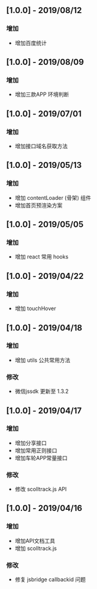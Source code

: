 ## [1.0.0] - 2019/08/12
### 增加
- 增加百度统计


## [1.0.0] - 2019/08/09
### 增加
- 增加三款APP 环境判断


## [1.0.0] - 2019/07/01

### 增加
- 增加接口域名获取方法


## [1.0.0] - 2019/05/13

### 增加
- 增加 contentLoader (骨架) 组件
- 增加首页预渲染方案

## [1.0.0] - 2019/05/05

### 增加
- 增加 react 常用 hooks

## [1.0.0] - 2019/04/22

### 增加
- 增加 touchHover 

## [1.0.0] - 2019/04/18

### 增加
- 增加 utils 公共常用方法

### 修改
- 微信jssdk 更新至 1.3.2


## [1.0.0] - 2019/04/17

### 增加
- 增加分享接口
- 增加常用正则接口
- 增加车轮APP常量接口

### 修改
- 修改 scolltrack.js API



## [1.0.0] - 2019/04/16

### 增加
- 增加API文档工具
- 增加 scolltrack.js

### 修改
- 修复 jsbridge callbackid 问题
